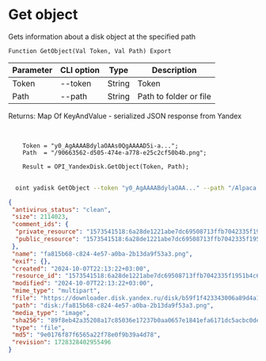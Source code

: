 ﻿---
sidebar_position: 3
---

# Get object
 Gets information about a disk object at the specified path



`Function GetObject(Val Token, Val Path) Export`

  | Parameter | CLI option | Type | Description |
  |-|-|-|-|
  | Token | --token | String | Token |
  | Path | --path | String | Path to folder or file |

  
  Returns:  Map Of KeyAndValue - serialized JSON response from Yandex

<br/>




```bsl title="Code example"
    Token = "y0_AgAAAABdylaOAAs0QgAAAAD5i-a...";
    Path  = "/90663562-d505-474e-a778-e25c2cf50b4b.png";

    Result = OPI_YandexDisk.GetObject(Token, Path);
```



```sh title="CLI command example"
    
  oint yadisk GetObject --token "y0_AgAAAABdylaOAA..." --path "/Alpaca.png"

```

```json title="Result"
{
 "antivirus_status": "clean",
 "size": 2114023,
 "comment_ids": {
  "private_resource": "1573541518:6a28de1221abe7dc69508713ffb7042335f1951b4c60fe26df2c7f7653af005d",
  "public_resource": "1573541518:6a28de1221abe7dc69508713ffb7042335f1951b4c60fe26df2c7f7653af005d"
 },
 "name": "fa815b68-c824-4e57-a0ba-2b13da9f53a3.png",
 "exif": {},
 "created": "2024-10-07T22:13:22+03:00",
 "resource_id": "1573541518:6a28de1221abe7dc69508713ffb7042335f1951b4c60fe26df2c7f7653af005d",
 "modified": "2024-10-07T22:13:22+03:00",
 "mime_type": "multipart",
 "file": "https://downloader.disk.yandex.ru/disk/b59f1f423343006a89d4a10547b20e8cfac3a80e9d64cb3a5ba2cb0fd04ac438/67046b16/gwThwhLBKYvLhQCNnqAHitjtYP_sMEGdXpAYnCH3CeOI2TmJ3n1LCawN581CYeuif0mayq9-vnAgzEVZSHXCMA%3D%3D?uid=1573541518&filename=fa815b68-c824-4e57-a0ba-2b13da9f53a3.png&disposition=attachment&hash=&limit=0&content_type=multipart&owner_uid=1573541518&fsize=2114023&hid=03d7263840468e281bd0b238a26e7d0d&media_type=image&tknv=v2&etag=9e0176f87f6565a22f78e0f9b39a4d78",
 "path": "disk:/fa815b68-c824-4e57-a0ba-2b13da9f53a3.png",
 "media_type": "image",
 "sha256": "89f8eb42a35208a17c85036e17237b0aa0657e1841efa6171dc5acbc0dea9e18",
 "type": "file",
 "md5": "9e0176f87f6565a22f78e0f9b39a4d78",
 "revision": 1728328402955496
}
```
